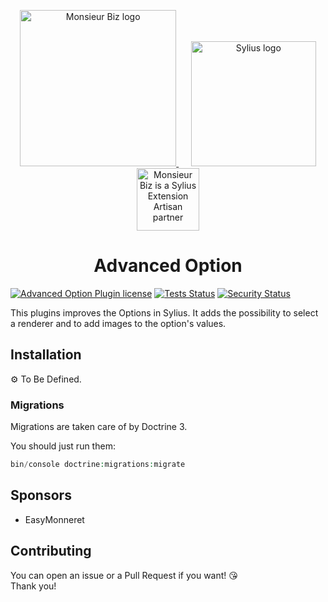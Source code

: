 <p align="center">
    <a href="https://monsieurbiz.com" target="_blank">
        <img src="https://monsieurbiz.com/logo.png" width="250px" alt="Monsieur Biz logo" />
    </a>
    &nbsp;&nbsp;&nbsp;&nbsp;
    <a href="https://monsieurbiz.com/agence-web-experte-sylius" target="_blank">
        <img src="https://demo.sylius.com/assets/shop/img/logo.png" width="200px" alt="Sylius logo" />
    </a>
    <br/>
    <img src="https://monsieurbiz.com/assets/images/sylius_badge_extension-artisan.png" width="100" alt="Monsieur Biz is a Sylius Extension Artisan partner">
</p>

<h1 align="center">Advanced Option</h1>

[![Advanced Option Plugin license](https://img.shields.io/github/license/monsieurbiz/SyliusAdvancedOptionPlugin?public)](https://github.com/monsieurbiz/SyliusAdvancedOptionPlugin/blob/master/LICENSE.txt)
[![Tests Status](https://img.shields.io/github/workflow/status/monsieurbiz/SyliusAdvancedOptionPlugin/Tests?logo=github)](https://github.com/monsieurbiz/SyliusAdvancedOptionPlugin/actions?query=workflow%3ATests)
[![Security Status](https://img.shields.io/github/workflow/status/monsieurbiz/SyliusAdvancedOptionPlugin/Security?label=security&logo=github)](https://github.com/monsieurbiz/SyliusAdvancedOptionPlugin/actions?query=workflow%3ASecurity)

This plugins improves the Options in Sylius. It adds the possibility to select a renderer and to add images to the option's values.

## Installation

⚙️ To Be Defined.

### Migrations

Migrations are taken care of by Doctrine 3.

You should just run them: 

```php
bin/console doctrine:migrations:migrate
```

## Sponsors

- EasyMonneret

## Contributing

You can open an issue or a Pull Request if you want! 😘  
Thank you!
